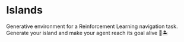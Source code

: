 # Islands
Generative environment for a Reinforcement Learning navigation task. Generate your island and make your agent reach its goal alive 🤖🏝️
